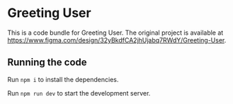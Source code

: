 
  # Greeting User

  This is a code bundle for Greeting User. The original project is available at https://www.figma.com/design/32yBkdfCA2jhUjabq7RWdY/Greeting-User.

  ## Running the code

  Run `npm i` to install the dependencies.

  Run `npm run dev` to start the development server.
  